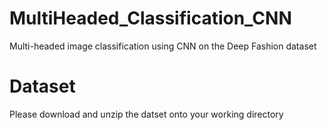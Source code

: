 # MultiHeaded_Classification_CNN
Multi-headed image classification using CNN on the Deep Fashion dataset

# Dataset
Please download and unzip the datset onto your working directory
